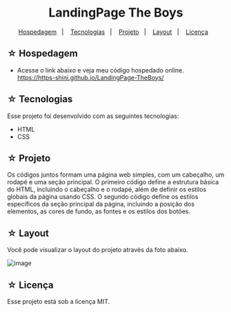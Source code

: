 <h1 align="center">LandingPage The Boys</h1>

<p align="center">
  <a href="#-hospedagem">Hospedagem</a>&nbsp;&nbsp;&nbsp;|&nbsp;&nbsp;&nbsp;
  <a href="#-tecnologias">Tecnologias</a>&nbsp;&nbsp;&nbsp;|&nbsp;&nbsp;&nbsp;
  <a href="#-projeto">Projeto</a>&nbsp;&nbsp;&nbsp;|&nbsp;&nbsp;&nbsp;
  <a href="#-layout">Layout</a>&nbsp;&nbsp;&nbsp;|&nbsp;&nbsp;&nbsp;
  <a href="#-licença">Licença</a>&nbsp;&nbsp;&nbsp;
</p>

## ☆ Hospedagem

- Acesse o link abaixo e veja meu código hospedado online.<br>
https://https-shini.github.io/LandingPage-TheBoys/

## ☆ Tecnologias

Esse projeto foi desenvolvido com as seguintes tecnologias:
- HTML
- CSS

## ☆ Projeto

Os códigos juntos formam uma página web simples, com um cabeçalho, um rodapé e uma seção principal. O primeiro código define a estrutura básica do HTML, incluindo o cabeçalho e o rodapé, além de definir os estilos globais da página usando CSS. O segundo código define os estilos específicos da seção principal da página, incluindo a posição dos elementos, as cores de fundo, as fontes e os estilos dos botões.

## ☆ Layout

Você pode visualizar o layout do projeto através da foto abaixo.<br>

![image](https://user-images.githubusercontent.com/100307080/229322942-e618457b-ae2e-4dd4-92e9-f95a27a62a45.png)

## ☆ Licença

Esse projeto está sob a licença MIT.
